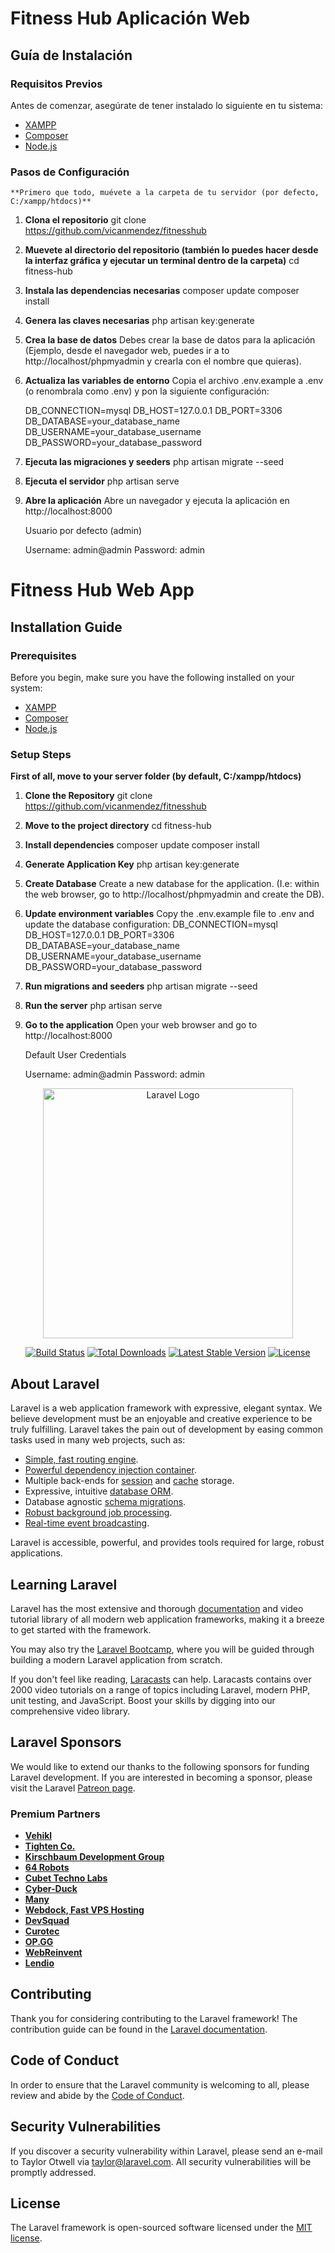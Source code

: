# Fitness Hub Aplicación Web

## Guía de Instalación

### Requisitos Previos
Antes de comenzar, asegúrate de tener instalado lo siguiente en tu sistema:
- [XAMPP](https://www.apachefriends.org/index.html)
- [Composer](https://getcomposer.org/)
- [Node.js](https://nodejs.org/)


### Pasos de Configuración
    **Primero que todo, muévete a la carpeta de tu servidor (por defecto, C:/xampp/htdocs)**


1. **Clona el repositorio**
    git clone https://github.com/vicanmendez/fitnesshub

2. **Muevete al directorio del repositorio (también lo puedes hacer desde la interfaz gráfica y ejecutar un terminal dentro de la carpeta)**
    cd fitness-hub

3. **Instala las dependencias necesarias**
    composer update
    composer install

4. **Genera las claves necesarias**
    php artisan key:generate

5. **Crea la base de datos**
    Debes crear la base de datos para la aplicación (Ejemplo, desde el navegador web, puedes ir a to http://localhost/phpmyadmin y crearla con el nombre que quieras).

6. **Actualiza las variables de entorno**
    Copia el archivo .env.example a .env (o renombrala como .env) y pon la siguiente configuración:

    DB_CONNECTION=mysql
    DB_HOST=127.0.0.1
    DB_PORT=3306
    DB_DATABASE=your_database_name
    DB_USERNAME=your_database_username
    DB_PASSWORD=your_database_password

7. **Ejecuta las migraciones y seeders**
    php artisan migrate --seed

8. **Ejecuta el servidor**
    php artisan serve

9. **Abre la aplicación**
    Abre un navegador y ejecuta la aplicación en http://localhost:8000

    Usuario por defecto (admin)

    Username: admin@admin
    Password: admin


# Fitness Hub Web App

## Installation Guide

### Prerequisites
Before you begin, make sure you have the following installed on your system:
- [XAMPP](https://www.apachefriends.org/index.html)
- [Composer](https://getcomposer.org/)
- [Node.js](https://nodejs.org/)

### Setup Steps
   **First of all, move to your server folder (by default, C:/xampp/htdocs)**

1. **Clone the Repository**
    git clone https://github.com/vicanmendez/fitnesshub

2. **Move to the project directory**
    cd fitness-hub

3. **Install dependencies**
    composer update
    composer install

4. **Generate Application Key**
    php artisan key:generate

5. **Create Database**
    Create a new database for the application. (I.e: within the web browser, go to http://localhost/phpmyadmin and create the DB).

6. **Update environment variables**
    Copy the .env.example file to .env and update the database configuration:
    DB_CONNECTION=mysql
    DB_HOST=127.0.0.1
    DB_PORT=3306
    DB_DATABASE=your_database_name
    DB_USERNAME=your_database_username
    DB_PASSWORD=your_database_password

7. **Run migrations and seeders**
    php artisan migrate --seed

8. **Run the server**
    php artisan serve

9. **Go to the application**
    Open your web browser and go to http://localhost:8000

    Default User Credentials

    Username: admin@admin
    Password: admin









<p align="center"><a href="https://laravel.com" target="_blank"><img src="https://raw.githubusercontent.com/laravel/art/master/logo-lockup/5%20SVG/2%20CMYK/1%20Full%20Color/laravel-logolockup-cmyk-red.svg" width="400" alt="Laravel Logo"></a></p>

<p align="center">
<a href="https://github.com/laravel/framework/actions"><img src="https://github.com/laravel/framework/workflows/tests/badge.svg" alt="Build Status"></a>
<a href="https://packagist.org/packages/laravel/framework"><img src="https://img.shields.io/packagist/dt/laravel/framework" alt="Total Downloads"></a>
<a href="https://packagist.org/packages/laravel/framework"><img src="https://img.shields.io/packagist/v/laravel/framework" alt="Latest Stable Version"></a>
<a href="https://packagist.org/packages/laravel/framework"><img src="https://img.shields.io/packagist/l/laravel/framework" alt="License"></a>
</p>

## About Laravel

Laravel is a web application framework with expressive, elegant syntax. We believe development must be an enjoyable and creative experience to be truly fulfilling. Laravel takes the pain out of development by easing common tasks used in many web projects, such as:

- [Simple, fast routing engine](https://laravel.com/docs/routing).
- [Powerful dependency injection container](https://laravel.com/docs/container).
- Multiple back-ends for [session](https://laravel.com/docs/session) and [cache](https://laravel.com/docs/cache) storage.
- Expressive, intuitive [database ORM](https://laravel.com/docs/eloquent).
- Database agnostic [schema migrations](https://laravel.com/docs/migrations).
- [Robust background job processing](https://laravel.com/docs/queues).
- [Real-time event broadcasting](https://laravel.com/docs/broadcasting).

Laravel is accessible, powerful, and provides tools required for large, robust applications.

## Learning Laravel

Laravel has the most extensive and thorough [documentation](https://laravel.com/docs) and video tutorial library of all modern web application frameworks, making it a breeze to get started with the framework.

You may also try the [Laravel Bootcamp](https://bootcamp.laravel.com), where you will be guided through building a modern Laravel application from scratch.

If you don't feel like reading, [Laracasts](https://laracasts.com) can help. Laracasts contains over 2000 video tutorials on a range of topics including Laravel, modern PHP, unit testing, and JavaScript. Boost your skills by digging into our comprehensive video library.

## Laravel Sponsors

We would like to extend our thanks to the following sponsors for funding Laravel development. If you are interested in becoming a sponsor, please visit the Laravel [Patreon page](https://patreon.com/taylorotwell).

### Premium Partners

- **[Vehikl](https://vehikl.com/)**
- **[Tighten Co.](https://tighten.co)**
- **[Kirschbaum Development Group](https://kirschbaumdevelopment.com)**
- **[64 Robots](https://64robots.com)**
- **[Cubet Techno Labs](https://cubettech.com)**
- **[Cyber-Duck](https://cyber-duck.co.uk)**
- **[Many](https://www.many.co.uk)**
- **[Webdock, Fast VPS Hosting](https://www.webdock.io/en)**
- **[DevSquad](https://devsquad.com)**
- **[Curotec](https://www.curotec.com/services/technologies/laravel/)**
- **[OP.GG](https://op.gg)**
- **[WebReinvent](https://webreinvent.com/?utm_source=laravel&utm_medium=github&utm_campaign=patreon-sponsors)**
- **[Lendio](https://lendio.com)**

## Contributing

Thank you for considering contributing to the Laravel framework! The contribution guide can be found in the [Laravel documentation](https://laravel.com/docs/contributions).

## Code of Conduct

In order to ensure that the Laravel community is welcoming to all, please review and abide by the [Code of Conduct](https://laravel.com/docs/contributions#code-of-conduct).

## Security Vulnerabilities

If you discover a security vulnerability within Laravel, please send an e-mail to Taylor Otwell via [taylor@laravel.com](mailto:taylor@laravel.com). All security vulnerabilities will be promptly addressed.

## License

The Laravel framework is open-sourced software licensed under the [MIT license](https://opensource.org/licenses/MIT).
